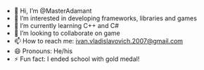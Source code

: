 - 👋 Hi, I’m @MasterAdamant
- 👀 I’m interested in developing frameworks, libraries and games
- 🌱 I’m currently learning C++ and C#
- 💞️ I’m looking to collaborate on game
- 📫 How to reach me:
  ivan.vladislavovich.2007@gmail.com
- 😄 Pronouns: He/his
- ⚡ Fun fact: I ended school with gold medal!

